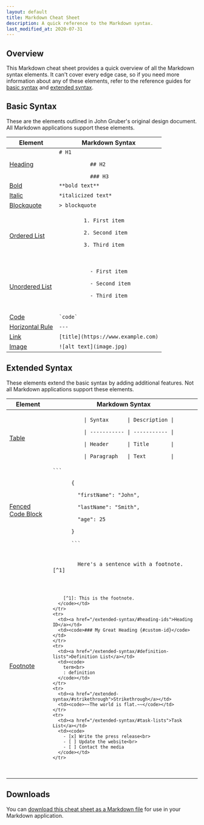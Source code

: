```yaml
---
layout: default
title: Markdown Cheat Sheet
description: A quick reference to the Markdown syntax.
last_modified_at: 2020-07-31
---
```


## Overview

This Markdown cheat sheet provides a quick overview of all the Markdown syntax elements. It can't cover every edge case, so if you need more information about any of these elements, refer to the reference guides for [basic syntax](/basic-syntax) and [extended syntax](/extended-syntax).

## Basic Syntax

These are the elements outlined in John Gruber's original design document. All Markdown applications support these elements.

<table class="table table-bordered">
  <thead class="thead-light">
    <tr>
      <th>Element</th>
      <th>Markdown Syntax</th>
    </tr>
  </thead>
  <tbody>
    <tr>
      <td><a href="/basic-syntax/#headings">Heading</a></td>
      <td><code># H1<br>
          ## H2<br>
          ### H3</code></td>
    </tr>
    <tr>
      <td><a href="/basic-syntax/#bold">Bold</a></td>
      <td><code>**bold text**</code></td>
    </tr>
    <tr>
      <td><a href="/basic-syntax/#italic">Italic</a></td>
      <td><code>*italicized text*</code></td>
    </tr>
    <tr>
      <td><a href="/basic-syntax/#blockquotes-1">Blockquote</a></td>
      <td><code>> blockquote</code></td>
    </tr>
    <tr>
      <td><a href="/basic-syntax/#ordered-lists">Ordered List</a></td>
      <td><code>
        1. First item<br>
        2. Second item<br>
        3. Third item<br>
      </code></td>
    </tr>
    <tr>
      <td><a href="/basic-syntax/#unordered-lists">Unordered List</a></td>
      <td>
        <code>
          - First item<br>
          - Second item<br>
          - Third item<br>
        </code>
      </td>
    </tr>
    <tr>
      <td><a href="/basic-syntax/#code">Code</a></td>
      <td><code>`code`</code></td>
    </tr>
    <tr>
      <td><a href="/basic-syntax/#horizontal-rules">Horizontal Rule</a></td>
      <td><code>---</code></td>
    </tr>
    <tr>
      <td><a href="/basic-syntax/#links">Link</a></td>
      <td><code>[title](https://www.example.com)</code></td>
    </tr>
    <tr>
      <td><a href="/basic-syntax/#images-1">Image</a></td>
      <td><code>![alt text](image.jpg)</code></td>
    </tr>
  </tbody>
</table>

## Extended Syntax

These elements extend the basic syntax by adding additional features. Not all Markdown applications support these elements.

<table class="table table-bordered">
  <thead class="thead-light">
    <tr>
      <th>Element</th>
      <th>Markdown Syntax</th>
    </tr>
  </thead>
  <tbody>
    <tr>
      <td><a href="/extended-syntax/#tables">Table</a></td>
      <td><code>
          | Syntax      | Description |<br>
          | ----------- | ----------- |<br>
          | Header      | Title       |<br>
          | Paragraph   | Text        |
      </code></td>
    </tr>
    <tr>
      <td><a href="/extended-syntax/#fenced-code-blocks">Fenced Code Block</a></td>
      <td><code>```<br>
      {<br>
      &nbsp;&nbsp;"firstName": "John",<br>
      &nbsp;&nbsp;"lastName": "Smith",<br>
      &nbsp;&nbsp;"age": 25<br>
      }<br>
      ```
      </code></td>
    </tr>
    <tr>
      <td><a href="/extended-syntax/#footnotes">Footnote</a></td>
      <td><code>
        Here's a sentence with a footnote. [^1]<br><br>

        [^1]: This is the footnote.
      </code></td>
    </tr>
    <tr>
      <td><a href="/extended-syntax/#heading-ids">Heading ID</a></td>
      <td><code>### My Great Heading {#custom-id}</code></td>
    </tr>
    <tr>
      <td><a href="/extended-syntax/#definition-lists">Definition List</a></td>
      <td><code>
        term<br>
        : definition
      </code></td>
    </tr>
    <tr>
      <td><a href="/extended-syntax/#strikethrough">Strikethrough</a></td>
      <td><code>~~The world is flat.~~</code></td>
    </tr>
    <tr>
      <td><a href="/extended-syntax/#task-lists">Task List</a></td>
      <td><code>
        - [x] Write the press release<br>
        - [ ] Update the website<br>
        - [ ] Contact the media
      </code></td>
    </tr>
  </tbody>
</table>

## Downloads

You can <a href="/assets/markdown-cheat-sheet.md" download="markdown-cheat-sheet.md">download this cheat sheet as a Markdown file</a> for use in your Markdown application.
